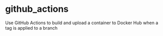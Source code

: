 # github_actions

Use GitHub Actions to build and upload a container to Docker Hub when a tag is applied to a branch
